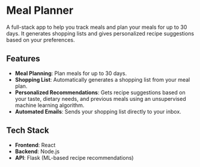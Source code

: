 # Meal Planner

A full-stack app to help you track meals and plan your meals for up to 30 days. It generates shopping lists and gives personalized recipe suggestions based on your preferences.

## Features
- **Meal Planning**: Plan meals for up to 30 days.
- **Shopping List**: Automatically generates a shopping list from your meal plan.
- **Personalized Recommendations**: Gets recipe suggestions based on your taste, dietary needs, and previous meals using an unsupervised machine learning algorithm.
- **Automated Emails**: Sends your shopping list directly to your inbox.

## Tech Stack
- **Frontend**: React
- **Backend**: Node.js
- **API**: Flask (ML-based recipe recommendations)
